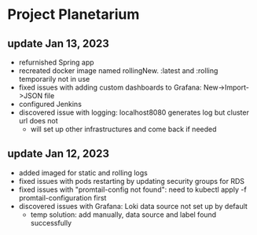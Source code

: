 # Project Planetarium 

## update Jan 13, 2023
- refurnished Spring app 
- recreated docker image named rollingNew. :latest and :rolling temporarily not in use
- fixed issues with adding custom dashboards to Grafana: New->Import->JSON file
- configured Jenkins
- discovered issue with logging: localhost8080 generates log but cluster url does not
    - will set up other infrastructures and come back if needed








## update Jan 12, 2023
- added imaged for static and rolling logs
- fixed issues with pods restarting by updating security groups for RDS
- fixed issues with "promtail-config not found": need to kubectl apply -f promtail-configuration first
- discovered issues with Grafana: Loki data source not set up by default
    - temp solution: add manually, data source and label found successfully